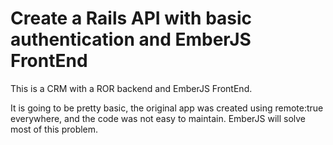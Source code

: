 # Create a Rails API with basic authentication and EmberJS FrontEnd

This is a CRM with a ROR backend and EmberJS FrontEnd.

It is going to be pretty basic, the original app was created using remote:true everywhere, and the code was not easy to maintain. EmberJS will solve most of this problem.

